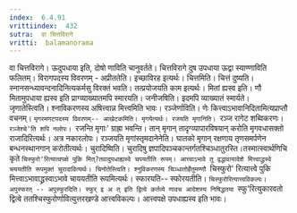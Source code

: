 ```yaml
---
index:  6.4.91
vrittiindex:  432
sutra:  वा चित्तविरागे
vritti:  balamanorama 
---
```


वा चित्तविरागे। ऊदुपधाया इति, दोषो णाविति चानुवर्तते। चित्तविरागे दुष उपधाया ऊद्वा स्याण्णाविति फलितम्। विरागपदस्य विवरणम् - अप्रीततेति। इच्छाविरह इत्यर्थः। चित्तमिति। चित्तं दुष्यति। स्नानसन्ध्यावन्दनादिनित्यकर्मसु विरक्तं भवति। तत्प्रयोजयति काम इत्यर्थः। मितां ह्यस्व इति। णौ मितामुपधाया ह्यस्व इति प्राग्व्याख्यातमपि स्मारयति। जनीजषिति। इदमपि व्याख्यातं स्मार्यते। जृणातेस्त्विति। श्नाविकरणस्य अषित्त्वान्न मित्त्वमिति भावः। रञ्जेर्णाविति। णेः कित्त्वाऽभावानिदितामित्यप्राप्तौ वचनम्। `मृगरमणटपदस्य विवरणम्-- आखेटकमिति। मृगयेत्यर्थः। रजयति मृगानिति। `रञ्ज रागेट शब्विकरणः। `रञ्जेश्चे'ति शपि नलोपः। `रजन्ति मृगाः' ग्राह्रा भवन्ति। तान् मृगान् तादृग्व्यापारविषयान् करोति मृगवधासक्तो राजादिरित्यर्थः। अत्र नकारलोपः। रञ्जयति मृगांस्तृमदानेनेति। घातको मृगान् रक्षणाय तृणसमर्पणेन बन्धनस्थानगान् करोतीत्यर्थः। चुरादिष्विति। चुरादिषु ज्ञपादिपञ्चकान्तर्गतश्चिञ्धातुरस्ति।तस्मात्स्वार्थणिचि कृते `चिस्फुरो'रित्यात्वपक्षे पुकि मित्?तवादुपधाह्यस्वे चपयतीति रूपम्। आत्त्वाऽभावे तु वृद्धावायादेशे मित्त्वाद्ध्रस्वे चययतीति रूपमुक्तं चुरादावित्यर्थः। चिनोतेस्त्विति। श्नुविकरणस्य चिञ्धातोर्हेतुमण्णौ `चिस्फुरो' रित्यात्त्वे पुकि मित्त्वाऽभावाद्ध्रस्वाऽभावे चाययतीति रूपमित्यर्थः। स्फारयति-- स्फोरयतीति। `चिस्फुरोरित्यात्त्वविकल्पः। अपुस्फरत् -- अपुस्फुरदिति। स्फुर् इ अ त् इति द्वित्वे कर्तव्ये णावच आदेशस्य निषिद्धतया `स्फु'रित्युकारवतो द्वित्वे ततश्चिस्फुरोर्णावित्युत्तरखण्डे आत्त्वविकल्पः। आत्त्वपक्षे उपधाह्यस्व इति भावः।

